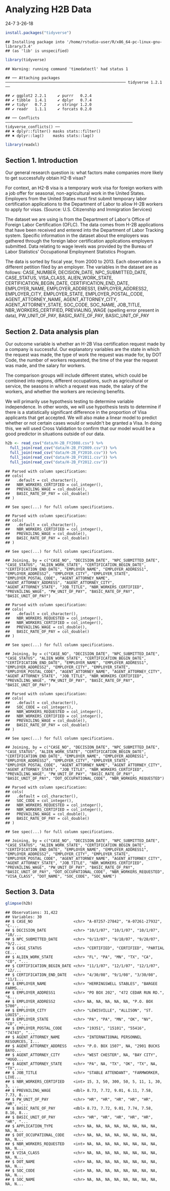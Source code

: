 Analyzing H2B Data
================
24-7
3-26-18

``` r
install.packages("tidyverse")
```

    ## Installing package into '/home/rstudio-user/R/x86_64-pc-linux-gnu-library/3.4'
    ## (as 'lib' is unspecified)

``` r
library(tidyverse)
```

    ## Warning: running command 'timedatectl' had status 1

    ## ── Attaching packages ───────────────────────────────────────────────────── tidyverse 1.2.1 ──

    ## ✔ ggplot2 2.2.1     ✔ purrr   0.2.4
    ## ✔ tibble  1.4.1     ✔ dplyr   0.7.4
    ## ✔ tidyr   0.7.2     ✔ stringr 1.2.0
    ## ✔ readr   1.1.1     ✔ forcats 0.2.0

    ## ── Conflicts ──────────────────────────────────────────────────────── tidyverse_conflicts() ──
    ## ✖ dplyr::filter() masks stats::filter()
    ## ✖ dplyr::lag()    masks stats::lag()

``` r
library(readxl)
```

Section 1. Introduction
-----------------------

Our general research question is: what factors make companies more likely to get successfully obtain H2-B visas?

For context, an H2-B visa is a temporary work visa for foreign workers with a job offer for seasonal, non-agricultural work in the United States. Employers from the United States must first submit temporary labor certification applications to the Department of Labor to allow H-2B workers to apply for visas. (Source: U.S. Citizenship and Immigration Services)

The dataset we are using is from the Department of Labor's Office of Foreign Labor Certification (OFLC). The data comes from H-2B applications that have been received and entered into the Department of Labor Tracking system. Specific information in the dataset about the employers was gathered through the foreign labor certification applications employers submitted. Data relating to wage levels was provided by the Bureau of Labor Statistics' Occupational Employment Statistics Program.

The data is sorted by fiscal year, from 2000 to 2013. Each observation is a different petition filed by an employer. The variables in the dataset are as follows: CASE\_NUMBER, DECISION\_DATE, NPC\_SUBMITTED\_DATE, CASE\_STATUS, VISA\_CLASS, ALIEN\_WORK\_STATE, CERTIFICATION\_BEGIN\_DATE, CERTIFICATION\_END\_DATE, EMPLOYER\_NAME, EMPLOYER\_ADDRESS1, EMPLOYER\_ADDRESS2, EMPLOYER\_CITY, EMPLOYER\_STATE, EMPLOYER\_POSTAL\_CODE, AGENT\_ATTORNEY\_NAME, AGENT\_ATTORNEY\_CITY, AGENT\_ATTORNEY\_STATE, SOC\_CODE, SOC\_NAME, JOB\_TITLE, NBR\_WORKERS\_CERTIFIED, PREVIALING\_WAGE (spelling error present in data), PW\_UNIT\_OF\_PAY, BASIC\_RATE\_OF\_PAY, BASIC\_UNIT\_OF\_PAY

Section 2. Data analysis plan
-----------------------------

Our outcome variable is whether an H-2B Visa certification request made by a company is successful. Our explanatory variables are the state in which the request was made, the type of work the request was made for, by DOT Code, the number of workers requested, the time of the year the request was made, and the salary for workers.

The comparison groups will include different states, which could be combined into regions, different occupations, such as agricultural or service, the seasons in which a request was made, the salary of the workers, and whether the workers are recieving benefits.

We will primarily use hypothesis testing to determine variable independence. In other words, we will use hypothesis tests to determine if there is a statistically significant difference in the proportion of Visa applicants that get accepted. We will also make a linear model to predict whether or not certain cases would or wouldn't be granted a Visa. In doing this, we will used Cross Validation to confirm that our model would be a good predictor in situations outside of our data.

``` r
h2b <- read_csv("data/H-2B_FY2008.csv") %>%
  full_join(read_csv("data/H-2B_FY2009.csv")) %>%
  full_join(read_csv("data/H-2B_FY2010.csv")) %>%
  full_join(read_csv("data/H-2B_FY2011.csv")) %>%
  full_join(read_csv("data/H-2B_FY2012.csv")) 
```

    ## Parsed with column specification:
    ## cols(
    ##   .default = col_character(),
    ##   NBR_WORKERS_CERTIFIED = col_integer(),
    ##   PREVAILING_WAGE = col_double(),
    ##   BASIC_RATE_OF_PAY = col_double()
    ## )

    ## See spec(...) for full column specifications.

    ## Parsed with column specification:
    ## cols(
    ##   .default = col_character(),
    ##   NBR_WORKERS_CERTIFIED = col_integer(),
    ##   PREVAILING_WAGE = col_double(),
    ##   BASIC_RATE_OF_PAY = col_double()
    ## )

    ## See spec(...) for full column specifications.

    ## Joining, by = c("CASE_NO", "DECISION_DATE", "NPC_SUBMITTED_DATE", "CASE_STATUS", "ALIEN_WORK_STATE", "CERTIFICATION_BEGIN_DATE", "CERTIFICATION_END_DATE", "EMPLOYER_NAME", "EMPLOYER_ADDRESS1", "EMPLOYER_ADDRESS2", "EMPLOYER_CITY", "EMPLOYER_STATE", "EMPLOYER_POSTAL_CODE", "AGENT_ATTORNEY_NAME", "AGENT_ATTORNEY_ADDRESS", "AGENT_ATTORNEY_CITY", "AGENT_ATTORNEY_STATE", "JOB_TITLE", "NBR_WORKERS_CERTIFIED", "PREVAILING_WAGE", "PW_UNIT_OF_PAY", "BASIC_RATE_OF_PAY", "BASIC_UNIT_OF_PAY")

    ## Parsed with column specification:
    ## cols(
    ##   .default = col_character(),
    ##   NBR_WORKERS_REQUESTED = col_integer(),
    ##   NBR_WORKERS_CERTIFIED = col_integer(),
    ##   PREVAILING_WAGE = col_double(),
    ##   BASIC_RATE_OF_PAY = col_double()
    ## )

    ## See spec(...) for full column specifications.

    ## Joining, by = c("CASE_NO", "DECISION_DATE", "NPC_SUBMITTED_DATE", "CASE_STATUS", "ALIEN_WORK_STATE", "CERTIFICATION_BEGIN_DATE", "CERTIFICATION_END_DATE", "EMPLOYER_NAME", "EMPLOYER_ADDRESS1", "EMPLOYER_ADDRESS2", "EMPLOYER_CITY", "EMPLOYER_STATE", "EMPLOYER_POSTAL_CODE", "AGENT_ATTORNEY_NAME", "AGENT_ATTORNEY_CITY", "AGENT_ATTORNEY_STATE", "JOB_TITLE", "NBR_WORKERS_CERTIFIED", "PREVAILING_WAGE", "PW_UNIT_OF_PAY", "BASIC_RATE_OF_PAY", "BASIC_UNIT_OF_PAY")

    ## Parsed with column specification:
    ## cols(
    ##   .default = col_character(),
    ##   SOC_CODE = col_integer(),
    ##   NBR_WORKERS_REQUESTED = col_integer(),
    ##   NBR_WORKERS_CERTIFIED = col_integer(),
    ##   PREVAILING_WAGE = col_double(),
    ##   BASIC_RATE_OF_PAY = col_double()
    ## )

    ## See spec(...) for full column specifications.

    ## Joining, by = c("CASE_NO", "DECISION_DATE", "NPC_SUBMITTED_DATE", "CASE_STATUS", "ALIEN_WORK_STATE", "CERTIFICATION_BEGIN_DATE", "CERTIFICATION_END_DATE", "EMPLOYER_NAME", "EMPLOYER_ADDRESS1", "EMPLOYER_ADDRESS2", "EMPLOYER_CITY", "EMPLOYER_STATE", "EMPLOYER_POSTAL_CODE", "AGENT_ATTORNEY_NAME", "AGENT_ATTORNEY_CITY", "AGENT_ATTORNEY_STATE", "JOB_TITLE", "NBR_WORKERS_CERTIFIED", "PREVAILING_WAGE", "PW_UNIT_OF_PAY", "BASIC_RATE_OF_PAY", "BASIC_UNIT_OF_PAY", "DOT_OCCUPATIONAL_CODE", "NBR_WORKERS_REQUESTED")

    ## Parsed with column specification:
    ## cols(
    ##   .default = col_character(),
    ##   SOC_CODE = col_integer(),
    ##   NBR_WORKERS_REQUESTED = col_integer(),
    ##   NBR_WORKERS_CERTIFIED = col_integer(),
    ##   PREVAILING_WAGE = col_double(),
    ##   BASIC_RATE_OF_PAY = col_double()
    ## )

    ## See spec(...) for full column specifications.

    ## Joining, by = c("CASE_NO", "DECISION_DATE", "NPC_SUBMITTED_DATE", "CASE_STATUS", "ALIEN_WORK_STATE", "CERTIFICATION_BEGIN_DATE", "CERTIFICATION_END_DATE", "EMPLOYER_NAME", "EMPLOYER_ADDRESS1", "EMPLOYER_ADDRESS2", "EMPLOYER_CITY", "EMPLOYER_STATE", "EMPLOYER_POSTAL_CODE", "AGENT_ATTORNEY_NAME", "AGENT_ATTORNEY_CITY", "AGENT_ATTORNEY_STATE", "JOB_TITLE", "NBR_WORKERS_CERTIFIED", "PREVAILING_WAGE", "PW_UNIT_OF_PAY", "BASIC_RATE_OF_PAY", "BASIC_UNIT_OF_PAY", "DOT_OCCUPATIONAL_CODE", "NBR_WORKERS_REQUESTED", "VISA_CLASS", "DOT_NAME", "SOC_CODE", "SOC_NAME")

Section 3. Data
---------------

``` r
glimpse(h2b)
```

    ## Observations: 31,422
    ## Variables: 30
    ## $ CASE_NO                  <chr> "A-07257-27842", "A-07261-27932", "C-...
    ## $ DECISION_DATE            <chr> "10/1/07", "10/1/07", "10/1/07", "10/...
    ## $ NPC_SUBMITTED_DATE       <chr> "9/13/07", "9/18/07", "9/28/07", "9/2...
    ## $ CASE_STATUS              <chr> "CERTIFIED", "CERTIFIED", "PARTIAL CE...
    ## $ ALIEN_WORK_STATE         <chr> "FL", "PA", "MN", "TX", "CA", "CO", "...
    ## $ CERTIFICATION_BEGIN_DATE <chr> "11/1/07", "12/1/07", "12/1/07", "12/...
    ## $ CERTIFICATION_END_DATE   <chr> "4/30/08", "9/1/08", "3/30/08", "11/1...
    ## $ EMPLOYER_NAME            <chr> "HERRINGSWELL STABLES", "BARGEE FARMS...
    ## $ EMPLOYER_ADDRESS1        <chr> "PO BOX 202", "472 CEDAR RUN RD.", "6...
    ## $ EMPLOYER_ADDRESS2        <chr> NA, NA, NA, NA, NA, "P.O. BOX 5700", ...
    ## $ EMPLOYER_CITY            <chr> "LEWISVILLE", "ALLISON", "ST. LOUIS",...
    ## $ EMPLOYER_STATE           <chr> "PA", "PA", "MN", "OK", "NV", "CO", "...
    ## $ EMPLOYER_POSTAL_CODE     <chr> "19351", "15101", "55416", "74743", "...
    ## $ AGENT_ATTORNEY_NAME      <chr> "INTERNATIONAL PERSONNEL RESOURCES, I...
    ## $ AGENT_ATTORNEY_ADDRESS   <chr> "P.O. BOX 1507", NA, "2901 BUCKS BAYO...
    ## $ AGENT_ATTORNEY_CITY      <chr> "WEST CHESTER", NA, "BAY CITY", "HUGO...
    ## $ AGENT_ATTORNEY_STATE     <chr> "PA", NA, "TX", "OK", "TX", NA, "TX",...
    ## $ JOB_TITLE                <chr> "STABLE ATTENDANT", "FARMWORKER, LIVE...
    ## $ NBR_WORKERS_CERTIFIED    <int> 15, 3, 50, 300, 50, 5, 11, 1, 30, 3, ...
    ## $ PREVAILING_WAGE          <dbl> 8.73, 7.72, 9.01, 6.11, 7.58, 7.73, 8...
    ## $ PW_UNIT_OF_PAY           <chr> "HR", "HR", "HR", "HR", "HR", "HR", "...
    ## $ BASIC_RATE_OF_PAY        <dbl> 8.73, 7.72, 9.01, 7.74, 7.58, 8.16, 8...
    ## $ BASIC_UNIT_OF_PAY        <chr> "HR", "HR", "HR", "HR", "HR", "HR", "...
    ## $ APPLICATION_TYPE         <chr> NA, NA, NA, NA, NA, NA, NA, NA, NA, N...
    ## $ DOT_OCCUPATIONAL_CODE    <chr> NA, NA, NA, NA, NA, NA, NA, NA, NA, N...
    ## $ NBR_WORKERS_REQUESTED    <int> NA, NA, NA, NA, NA, NA, NA, NA, NA, N...
    ## $ VISA_CLASS               <chr> NA, NA, NA, NA, NA, NA, NA, NA, NA, N...
    ## $ DOT_NAME                 <chr> NA, NA, NA, NA, NA, NA, NA, NA, NA, N...
    ## $ SOC_CODE                 <int> NA, NA, NA, NA, NA, NA, NA, NA, NA, N...
    ## $ SOC_NAME                 <chr> NA, NA, NA, NA, NA, NA, NA, NA, NA, N...
